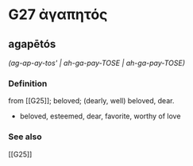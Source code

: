 # G27 ἀγαπητός

## agapētós

_(ag-ap-ay-tos' | ah-ga-pay-TOSE | ah-ga-pay-TOSE)_

### Definition

from [[G25]]; beloved; (dearly, well) beloved, dear.

- beloved, esteemed, dear, favorite, worthy of love

### See also

[[G25]]

